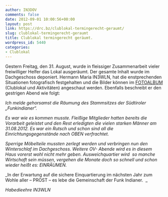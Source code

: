 ```yaml
---
author: IN3DOV
comments: false
date: 2012-09-01 10:00:56+00:00
layout: post
link: https://drc.bz/clublokal-termingerecht-geraumt/
slug: clublokal-termingerecht-geraumt
title: Clublokal termingerecht geräumt.
wordpress_id: 5440
categories:
- Clublokal
---
```


Gestern Freitag, den 31. August, wurde in fleissiger Zusammenarbeit vieler freiwilliger Helfer das Lokal ausgeräumt. Der gesamte Inhalt wurde im Dachgeschoss deponiert. Hermann Maria IN3WLN, hat die enstprechenden Situationen fotografisch festgehalten und die Bilder können im [FOTOALBUM](https://drc.bz/?page_id=205) (Clublokal und Aktivitäten) angeschaut werden. Ebenfalls beschreibt er den gestrigen Abend wie folgt:

_<!-- more -->Ich melde gehorsamst die Räumung des Stammsitzes der Südtiroler „Funkindianer“._

_Es war wie es kommen musste. Fleißige Mitglieder hatten bereits die Vorarbeit geleistet und den Rest erledigten die vielen starken Männer am 31.08.2012. Es war ein Rutsch und schon sind all die Einrichtungsgegenstände nach OBEN verfrachtet._

_Sperrige Möbelteile mussten zerlegt werden und verbringen nun den Winterschlaf im Dachgeschoss. Weitere OV- Abende wird es in diesem Haus vorerst wohl nicht mehr geben. Ausweichquartier wird  so manche Wirtschaft sein müssen, vergehen die Monate doch so schnell und schon wieder heißt es: EINRÄUMEN._

_In der Erwartung auf die sichere Einquartierung im nächsten Jahr zum Wohle aller – PROST – es lebe die Gemeinschaft der Funk Indianer.  _

_Habedieehre IN3WLN_
